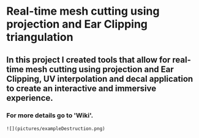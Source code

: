 # Real-time mesh cutting using projection and Ear Clipping triangulation

<Summary>
    <h2>In this project I created tools that allow for real-time mesh cutting 
    using projection and Ear Clipping, UV interpolation and decal application to create an interactive and immersive experience.</h2>
    <h3>For more details go to 'Wiki'.</h3>
    
    ![](pictures/exampleDestruction.png)
</Summary>